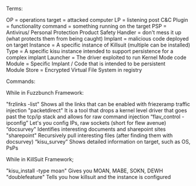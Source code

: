 Terms:
 
OP = operations
target = attacked computer
LP = listening post C&C
Plugin = functionality
command = something running on the target
PSP = Antivirus/ Personal Protection Product
Safety Handler = don't mess it up (what protects them from being caught)
Implant = malicious code deployed on target
Instance = A specific instance of Killsuit (multiple can be installed)
Type = A specific kisu instance intended to support persistence for a complex implant
Launcher = The driver exploited to run Kernel Mode code
Module = Specific Implant / Code that is intended to be persistent  
Module Store = Encrypted Virtual File System in registry
 
 
Commands:
 
While in Fuzzbunch Framework:
  
"frzlinks -list"						Shows all the links that can be enabled with  friezeramp traffic injection 
"packetdirect"  				    It is a tool that drops a kernel level driver that goes  past the tcp/ip stack and allows for raw command injection 
“flav_control  -ipconfig” 	Let's you config IPs, raw sockets (short for  flew avenue)   
“docsurvey"   					    Identifies interesting documents and sharepoint sites    
"sharepoint"  					    Recursively pull interesting files (after finding them with  docsurvey)
“kisu_survey” 					    Shows detailed information on target, such as OS, PsPs

 While in KillSuit Framework;
 
"kisu_install  -type moan"		Gives you MOAN, MABE, SOKN, DEWH
"doublefeature"  					    Tells you how killsuit and the instance is configured
